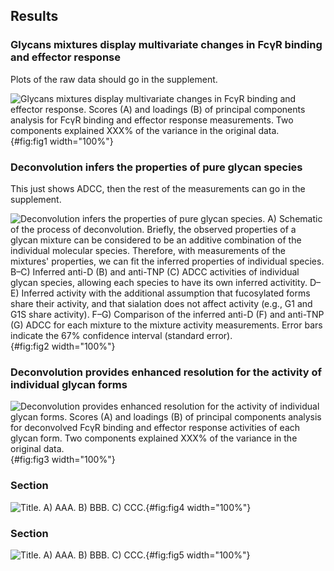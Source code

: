 ## Results

### Glycans mixtures display multivariate changes in FcγR binding and effector response

Plots of the raw data should go in the supplement.

![**Glycans mixtures display multivariate changes in FcγR binding and effector response.** Scores (A) and loadings (B) of principal components analysis for FcγR binding and effector response measurements. Two components explained XXX% of the variance in the original data.](figure1.svg "Figure 1"){#fig:fig1 width="100%"}

### Deconvolution infers the properties of pure glycan species

This just shows ADCC, then the rest of the measurements can go in the supplement.

![**Deconvolution infers the properties of pure glycan species.** A) Schematic of the process of deconvolution. Briefly, the observed properties of a glycan mixture can be considered to be an additive combination of the individual molecular species. Therefore, with measurements of the mixtures' properties, we can fit the inferred properties of individual species. B–C) Inferred anti-D (B) and anti-TNP (C) ADCC activities of individual glycan species, allowing each species to have its own inferred activitity. D–E) Inferred activity with the additional assumption that fucosylated forms share their activity, and that sialation does not affect activity (e.g., G1 and G1S share activity). F–G) Comparison of the inferred anti-D (F) and anti-TNP (G) ADCC for each mixture to the mixture activity measurements. Error bars indicate the 67% confidence interval (standard error).](figure2.svg "Figure 2"){#fig:fig2 width="100%"}

### Deconvolution provides enhanced resolution for the activity of individual glycan forms

![**Deconvolution provides enhanced resolution for the activity of individual glycan forms.** Scores (A) and loadings (B) of principal components analysis for deconvolved FcγR binding and effector response activities of each glycan form. Two components explained XXX% of the variance in the original data.](figure3.svg "Figure 3"){#fig:fig3 width="100%"}

### Section

![**Title.** A) AAA. B) BBB. C) CCC.](figure4.svg "Figure 4"){#fig:fig4 width="100%"}

### Section

![**Title.** A) AAA. B) BBB. C) CCC.](figure5.svg "Figure 5"){#fig:fig5 width="100%"}
